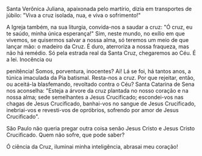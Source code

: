 
Santa Verônica Juliana, apaixonada pelo martírio, dizia em transportes de júbilo: "Viva a cruz isolada, nua, e viva o sofrimento!"

A Igreja também, na sua liturgia, convida-nos a saudar a cruz: "Ó cruz, eu te saúdo, minha única esperança!" Sim, neste mundo, no exílio em que vivemos, se quisermos salvar a nossa alma, só teremos um meio de que lançar mão: o madeiro da Cruz. É duro, aterroriza a nossa fraqueza, mas não há remédio. Só pela estrada real da Santa Cruz, chegaremos ao Céu. É a lei. Inocência ou

penitência! Somos, porventura, inocentes? Ai! Lá se foi, há tantos anos, a túnica imaculada da Pia batismal. Resta-nos a cruz. Por que rejeitar, então, ou aceitá-la blasfemando, revoltado contra o Céu? Santa Catarina de Sena nos aconselha: "Esteja a árvore da cruz plantada no nosso coração e na nossa alma; sede semelhantes a Jesus Crucificado; escondei-vos nas chagas de Jesus Crucificado, banhai-vos no sangue de Jesus Crucificado, inebriai-vos e revesti-vos de opróbrios, sofrendo por amor de Jesus Crucificado".

São Paulo não queria pregar outra coisa senão Jesus Cristo e Jesus Cristo Crucificado. Quem não sofre, que pode saber?

Ó ciência da Cruz, iluminai minha inteligência, abrasai meu coração!

